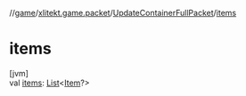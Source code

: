 //[game](../../../index.md)/[xlitekt.game.packet](../index.md)/[UpdateContainerFullPacket](index.md)/[items](items.md)

# items

[jvm]\
val [items](items.md): [List](https://kotlinlang.org/api/latest/jvm/stdlib/kotlin.collections/-list/index.html)&lt;[Item](../../xlitekt.game.content.item/-item/index.md)?&gt;
